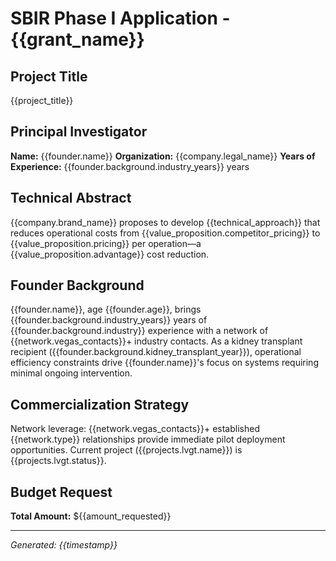 # SBIR Phase I Application - {{grant_name}}

## Project Title
{{project_title}}

## Principal Investigator
**Name:** {{founder.name}}
**Organization:** {{company.legal_name}}
**Years of Experience:** {{founder.background.industry_years}} years

## Technical Abstract
{{company.brand_name}} proposes to develop {{technical_approach}} that reduces operational costs from {{value_proposition.competitor_pricing}} to {{value_proposition.pricing}} per operation—a {{value_proposition.advantage}} cost reduction.

## Founder Background
{{founder.name}}, age {{founder.age}}, brings {{founder.background.industry_years}} years of {{founder.background.industry}} experience with a network of {{network.vegas_contacts}}+ industry contacts. As a kidney transplant recipient ({{founder.background.kidney_transplant_year}}), operational efficiency constraints drive {{founder.name}}'s focus on systems requiring minimal ongoing intervention.

## Commercialization Strategy
Network leverage: {{network.vegas_contacts}}+ established {{network.type}} relationships provide immediate pilot deployment opportunities. Current project ({{projects.lvgt.name}}) is {{projects.lvgt.status}}.

## Budget Request
**Total Amount:** ${{amount_requested}}

---
*Generated: {{timestamp}}*
